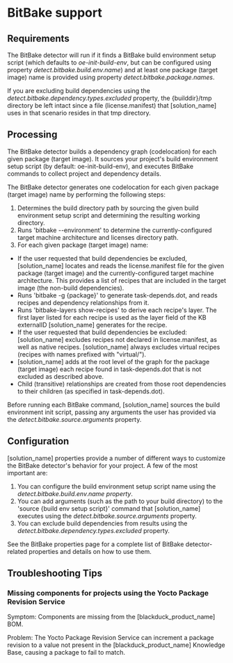 # BitBake support

## Requirements

The BitBake detector will run if it finds a BitBake build environment setup script (which defaults to *oe-init-build-env*, but can be configured
using property *detect.bitbake.build.env.name*)
and at least one package (target image) name is provided using property *detect.bitbake.package.names*.

If you are excluding build dependencies using the *detect.bitbake.dependency.types.excluded* property, the {builddir}/tmp directory be left intact since a file (license.manifest)
that [solution_name] uses in that scenario resides in that tmp directory.

## Processing

The BitBake detector builds a dependency graph (codelocation) for each given package (target image). It sources your project's build environment setup
script (by default: oe-init-build-env), and executes BitBake commands to collect project and dependency details.

The BitBake detector generates one codelocation for each given package (target image) name by performing the following steps:
1. Determines the build directory path by sourcing the given build environment setup script and determining the resulting working directory.
1. Runs 'bitbake --environment' to determine the currently-configured target machine architecture and licenses directory path.
1. For each given package (target image) name:
  * If the user requested that build dependencies be excluded, [solution_name] locates and reads the license.manifest file for the given package (target image) and the currently-configured target machine architecture. This provides a list of recipes that are included in the target image (the non-build dependencies).
  * Runs 'bitbake -g {package}' to generate task-depends.dot, and reads recipes and dependency relationships from it.
  * Runs 'bitbake-layers show-recipes' to derive each recipe's layer. The first layer listed for each recipe is used as the layer field of the KB externalID [solution_name] generates for the recipe.
  * If the user requested that build dependencies be excluded: [solution_name] excludes recipes not declared in license.manifest, as well as native recipes. [solution_name] always excludes virtual recipes (recipes with names prefixed with "virtual/").
  * [solution_name] adds at the root level of the graph for the package (target image) each recipe found in task-depends.dot that is not excluded as described above.
  * Child (transitive) relationships are created from those root dependencies to their children (as specified in task-depends.dot).

Before running each BitBake command, [solution_name] sources the build environment init script,
passing any arguments the user has provided via the *detect.bitbake.source.arguments* property.

## Configuration

[solution_name] properties provide a number of different ways to customize the BitBake detector's behavior for your project. A few of the most important are:

1. You can configure the build environment setup script name using the *detect.bitbake.build.env.name property*.
1. You can add arguments (such as the path to your build directory) to the 'source {build env setup script}' command that [solution_name] executes using the *detect.bitbake.source.arguments* property.
1. You can exclude build dependencies from results using the *detect.bitbake.dependency.types.excluded* property.

See the BitBake properties page for a complete list of BitBake detector-related properties and details on how to use them.


## Troubleshooting Tips

### Missing components for projects using the Yocto Package Revision Service

Symptom: Components are missing from the [blackduck_product_name] BOM.

Problem: The Yocto Package Revision Service can increment a package revision to a value not present in the [blackduck_product_name] Knowledge Base, causing
a package to fail to match.

